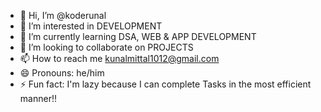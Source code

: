 - 👋 Hi, I’m @koderunal
- 👀 I’m interested in DEVELOPMENT
- 🌱 I’m currently learning DSA, WEB & APP DEVELOPMENT 
- 💞️ I’m looking to collaborate on PROJECTS
- 📫 How to reach me kunalmittal1012@gmail.com
- 😄 Pronouns: he/him
- ⚡ Fun fact: I'm lazy because I can complete Tasks in the most efficient manner!!

<!---
koderunal/koderunal is a ✨ special ✨ repository because its `README.md` (this file) appears on your GitHub profile.
You can click the Preview link to take a look at your changes.
--->
